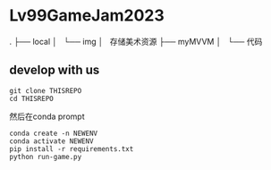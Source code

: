 # Lv99GameJam2023

.
├── local
│   └── img
│       存储美术资源
├── myMVVM
│   └── 代码

## develop with us

```shell
git clone THISREPO
cd THISREPO
```

然后在conda prompt

```shell
conda create -n NEWENV
conda activate NEWENV
pip install -r requirements.txt
python run-game.py
```
